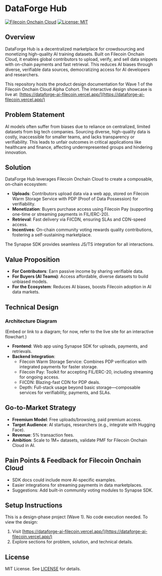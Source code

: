 # DataForge Hub

[![Filecoin Onchain Cloud](https://img.shields.io/badge/Powered%20by-Filecoin%20Onchain%20Cloud-blue)](https://filecoin.io/)
[![License: MIT](https://img.shields.io/badge/License-MIT-yellow.svg)](https://opensource.org/licenses/MIT)

## Overview

DataForge Hub is a decentralized marketplace for crowdsourcing and monetizing high-quality AI training datasets. Built on Filecoin Onchain Cloud, it enables global contributors to upload, verify, and sell data snippets with on-chain payments and fast retrieval. This reduces AI biases through diverse, verifiable data sources, democratizing access for AI developers and researchers.

This repository hosts the product design documentation for Wave 1 of the Filecoin Onchain Cloud Alpha Cohort. The interactive design showcase is live at: [https://dataforge-ai-filecoin.vercel.app/](https://dataforge-ai-filecoin.vercel.app/)

## Problem Statement

AI models often suffer from biases due to reliance on centralized, limited datasets from big tech companies. Sourcing diverse, high-quality data is costly, inaccessible for smaller teams, and lacks transparency or verifiability. This leads to unfair outcomes in critical applications like healthcare and finance, affecting underrepresented groups and hindering innovation.

## Solution

DataForge Hub leverages Filecoin Onchain Cloud to create a composable, on-chain ecosystem:
- **Uploads**: Contributors upload data via a web app, stored on Filecoin Warm Storage Service with PDP (Proof of Data Possession) for verifiability.
- **Monetization**: Buyers purchase access using Filecoin Pay (supporting one-time or streaming payments in FIL/ERC-20).
- **Retrieval**: Fast delivery via FilCDN, ensuring SLAs and CDN-speed access.
- **Incentives**: On-chain community voting rewards quality contributions, fostering a self-sustaining marketplace.

The Synapse SDK provides seamless JS/TS integration for all interactions.

## Value Proposition

- **For Contributors**: Earn passive income by sharing verifiable data.
- **For Buyers (AI Teams)**: Access affordable, diverse datasets to build unbiased models.
- **For the Ecosystem**: Reduces AI biases, boosts Filecoin adoption in AI data markets.

## Technical Design

### Architecture Diagram
(Embed or link to a diagram; for now, refer to the live site for an interactive flowchart.)

- **Frontend**: Web app using Synapse SDK for uploads, payments, and retrievals.
- **Backend Integration**:
  - Filecoin Warm Storage Service: Combines PDP verification with integrated payments for faster storage.
  - Filecoin Pay: Toolkit for accepting FIL/ERC-20, including streaming for ongoing access.
  - FilCDN: Blazing-fast CDN for PDP deals.
  - Depth: Full-stack usage beyond basic storage—composable services for verifiability, payments, and SLAs.

## Go-to-Market Strategy

- **Freemium Model**: Free uploads/browsing, paid premium access.
- **Target Audience**: AI startups, researchers (e.g., integrate with Hugging Face).
- **Revenue**: 5% transaction fees.
- **Ambition**: Scale to 1M+ datasets, validate PMF for Filecoin Onchain Cloud in AI.

## Pain Points & Feedback for Filecoin Onchain Cloud

- SDK docs could include more AI-specific examples.
- Easier integrations for streaming payments in data marketplaces.
- Suggestions: Add built-in community voting modules to Synapse SDK.

## Setup Instructions

This is a design-phase project (Wave 1). No code execution needed. To view the design:
1. Visit [https://dataforge-ai-filecoin.vercel.app/](https://dataforge-ai-filecoin.vercel.app/)
2. Explore sections for problem, solution, and technical details.



## License

MIT License. See [LICENSE](LICENSE) for details.


